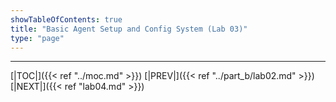 ```yaml
---
showTableOfContents: true
title: "Basic Agent Setup and Config System (Lab 03)"
type: "page"
---
```







___
[|TOC|]({{< ref "../moc.md" >}})
[|PREV|]({{< ref "../part_b/lab02.md" >}})
[|NEXT|]({{< ref "lab04.md" >}})